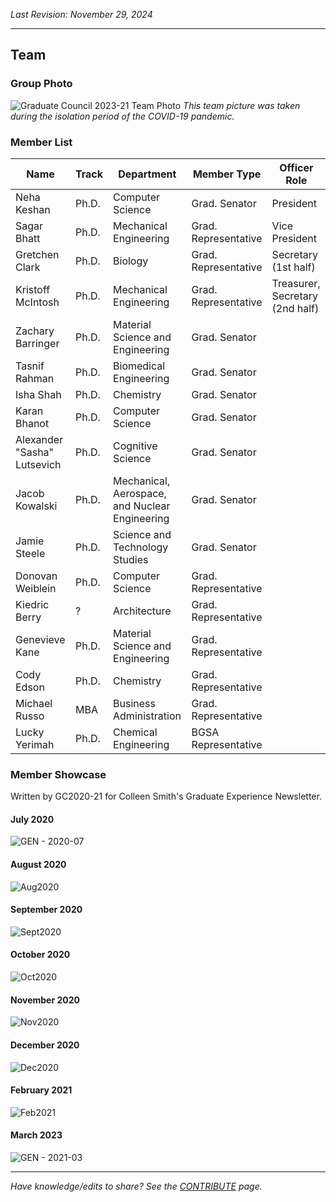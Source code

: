 _Last Revision: November 29, 2024_

---

## Team

### Group Photo
![Graduate Council 2023-21 Team Photo](../../../_assets/Graduate%20Council%20-%20A/2020-21%20-%20A/GC2020-21%20Team%20Photo.png)
_This team picture was taken during the isolation period of the COVID-19 pandemic._

### Member List

| Name                        | Track | Department                                     | Member Type          | Officer Role                    |
| --------------------------- | ----- | ---------------------------------------------- | -------------------- | ------------------------------- |
| Neha Keshan                 | Ph.D. | Computer Science                               | Grad. Senator        | President                       |
| Sagar Bhatt                 | Ph.D. | Mechanical Engineering                         | Grad. Representative | Vice President                  |
| Gretchen Clark              | Ph.D. | Biology                                        | Grad. Representative | Secretary (1st half)            |
| Kristoff McIntosh           | Ph.D. | Mechanical Engineering                         | Grad. Representative | Treasurer, Secretary (2nd half) |
| Zachary Barringer           | Ph.D. | Material Science and Engineering               | Grad. Senator        |                                 |
| Tasnif Rahman               | Ph.D. | Biomedical Engineering                         | Grad. Senator        |                                 |
| Isha Shah                   | Ph.D. | Chemistry                                      | Grad. Senator        |                                 |
| Karan Bhanot                | Ph.D. | Computer Science                               | Grad. Senator        |                                 |
| Alexander "Sasha" Lutsevich | Ph.D. | Cognitive Science                              | Grad. Senator        |                                 |
| Jacob Kowalski              | Ph.D. | Mechanical, Aerospace, and Nuclear Engineering | Grad. Senator        |                                 |
| Jamie Steele                | Ph.D. | Science and Technology Studies                 | Grad. Senator        |                                 |
| Donovan Weiblein            | Ph.D. | Computer Science                               | Grad. Representative |                                 |
| Kiedric Berry               | ?     | Architecture                                   | Grad. Representative |                                 |
| Genevieve Kane              | Ph.D. | Material Science and Engineering               | Grad. Representative |                                 |
| Cody Edson                  | Ph.D. | Chemistry                                      | Grad. Representative |                                 |
| Michael Russo               | MBA   | Business Administration                        | Grad. Representative |                                 |
| Lucky Yerimah               | Ph.D. | Chemical Engineering                           | BGSA Representative  |                                 |


### Member Showcase
Written by GC2020-21 for Colleen Smith's Graduate Experience Newsletter.

#### July 2020
![GEN - 2020-07](../../../_assets/Graduate%20Council%20-%20A/2020-21%20-%20A/GEN%20-%202020-07.png)

#### August 2020
![Aug2020](../../../_assets/Graduate%20Council%20-%20A/2020-21%20-%20A/GEN%20-%202020-08.png)

#### September 2020
![Sept2020](../../../_assets/Graduate%20Council%20-%20A/2020-21%20-%20A/GEN%20-%202020-09.png)

#### October 2020
![Oct2020](../../../_assets/Graduate%20Council%20-%20A/2020-21%20-%20A/GEN%20-%202020-10.png)

#### November 2020
![Nov2020](../../../_assets/Graduate%20Council%20-%20A/2020-21%20-%20A/GEN%20-%202020-11.png)

#### December 2020
![Dec2020](../../../_assets/Graduate%20Council%20-%20A/2020-21%20-%20A/GEN%20-%202020-12.png)

#### February 2021
![Feb2021](../../../_assets/Graduate%20Council%20-%20A/2020-21%20-%20A/GEN%20-%202021-02.png)

#### March 2023
![GEN - 2021-03](../../../_assets/Graduate%20Council%20-%20A/2020-21%20-%20A/GEN%20-%202021-03.png)


---
_Have knowledge/edits to share? See the [CONTRIBUTE](../../../CONTRIBUTE.md) page._